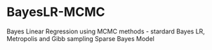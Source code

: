 # BayesLR-MCMC
Bayes Linear Regression using MCMC methods - stardard Bayes LR, Metropolis and Gibb sampling
Sparse Bayes Model
